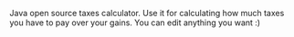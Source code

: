 Java open source taxes calculator. Use it for calculating how much taxes you have to pay over your gains. You can edit anything you want :)
